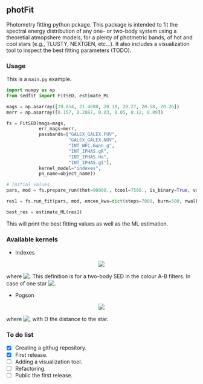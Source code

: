 ## photFit

Photometry fitting python pckage. This package is intended to fit the spectral energy distribution of any one- or two-body system using a theoretial atmopshere models, for a plenty of photmetric bands, of hot and cool stars (e.g., TLUSTY, NEXTGEN, etc...). It also includes a visualization tool to inspect the best fitting parameters (TODO).

### Usage

This is a ```main.py``` example.
``` python
import numpy as np
from sedfit import FitSED, estimate_ML

mags = np.asarray([19.854, 21.4608, 20.18, 20.27, 20.58, 20.26])
merr = np.asarray([0.157, 0.2887, 0.03, 0.05, 0.12, 0.09])

fs = FitSED(mags=mags,
            err_mags=merr,
            passbands=["GALEX_GALEX.FUV",
                       "GALEX_GALEX.NUV",
                       "INT_WFC.Gunn_g",
                       "INT_IPHAS.gR",
                       "INT_IPHAS.Ha",
                       "INT_IPHAS.gI"],
            kernel_model="indexes",
            pn_name=object_name))

# Initial values
pars, mod = fs.prepare_run(thot=90000., tcool=7500., is_binary=True, vary_ebv=True, ebv=0.2, ebv_p=[0.0, 0.62], beta=10.)

res1 = fs.run_fit(pars, mod, emcee_kws=dict(steps=7000, burn=500, nwalkers=100, progress=True, workers=5), use_weights=True)

best_res = estimate_ML(res1)
```

This will print the best fitting values as well as the ML estimation.

### Available kernels

- Indexes
<!-- $$
m_{\rm A}-m_{\rm B} = -2.5\log\left( \frac{f^{1}_{\rm A} + f^{2}_{\rm A}\beta^2}{f^{1}_{\rm B} + f^{2}_{\rm B}\beta^2} \right),
$$ --> 

<div align="center"><img style="background: white;" src="https://render.githubusercontent.com/render/math?math=m_%7B%5Crm%20A%7D-m_%7B%5Crm%20B%7D%20%3D%20-2.5%5Clog%5Cleft(%20%5Cfrac%7Bf%5E%7B1%7D_%7B%5Crm%20A%7D%20%2B%20f%5E%7B2%7D_%7B%5Crm%20A%7D%5Cbeta%5E2%7D%7Bf%5E%7B1%7D_%7B%5Crm%20B%7D%20%2B%20f%5E%7B2%7D_%7B%5Crm%20B%7D%5Cbeta%5E2%7D%20%5Cright)%2C"></div>

where <!-- $\beta\equiv R_{2}/R_{1}$ --> <img style="transform: translateY(0.1em); background: white;" src="https://render.githubusercontent.com/render/math?math=%5Cbeta%5Cequiv%20R_%7B2%7D%2FR_%7B1%7D">. This definition is for a two-body SED in the colour A-B filters. In case of one star <!-- $\beta = 0$ --> <img style="transform: translateY(0.1em); background: white;" src="https://render.githubusercontent.com/render/math?math=%5Cbeta%20%3D%200">.


- Pogson
<!-- $$ 
m_{\rm A} = -2.5\log\left( \left[f^{1}_{A} + f^{2}_{\rm A}\beta^2 \right]\alpha^2\right),
$$ --> 

<div align="center"><img style="background: white;" src="https://render.githubusercontent.com/render/math?math=m_%7B%5Crm%20A%7D%20%3D%20-2.5%5Clog%5Cleft(%20%5Cleft%5Bf%5E%7B1%7D_%7BA%7D%20%2B%20f%5E%7B2%7D_%7B%5Crm%20A%7D%5Cbeta%5E2%20%5Cright%5D%5Calpha%5E2%5Cright)%2C"></div>

where <!-- $\alpha\equiv R_{1}/D$ --> <img style="transform: translateY(0.1em); background: white;" src="https://render.githubusercontent.com/render/math?math=%5Calpha%5Cequiv%20R_%7B1%7D%2FD">, with D the distance to the star.

### To do list

- [x] Creating a githug repository.
- [x] First release.
- [ ] Adding a visualization tool.
- [ ] Refactoring.
- [ ] Public the first release.